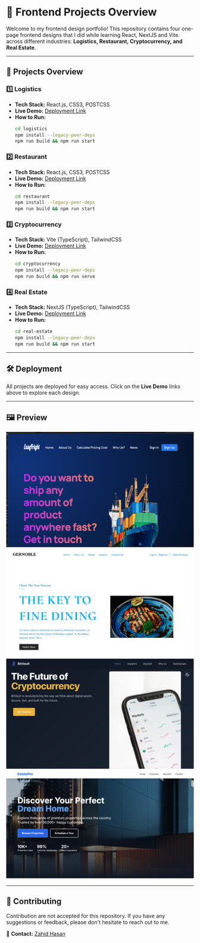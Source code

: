 # 🚀 Frontend Projects Overview

Welcome to my frontend design portfolio! This repository contains four one-page frontend designs that I did while learning React, NextJS and Vite. across different industries: **Logistics, Restaurant, Cryptocurrency, and Real Estate**.

---

## 📌 Projects Overview

### 1️⃣ Logistics
- **Tech Stack:** React.js, CSS3, POSTCSS
- **Live Demo:** [Deployment Link](https://logistics-a44q.onrender.com/)
- **How to Run:**
  ```sh
  cd logistics
  npm install --legacy-peer-deps
  npm run build && npm run start
  ```

### 2️⃣ Restaurant
- **Tech Stack:** React.js, CSS3, POSTCSS
- **Live Demo:** [Deployment Link](https://restaurant-1u4x.onrender.com/)
- **How to Run:**
  ```sh
  cd restaurant
  npm install --legacy-peer-deps
  npm run build && npm run start
  ```

### 3️⃣ Cryptocurrency
- **Tech Stack:** Vite (TypeScript), TailwindCSS
- **Live Demo:** [Deployment Link](https://cryptocurrency-t35z.onrender.com/)
- **How to Run:**
  ```sh
  cd cryptocurrency
  npm install --legacy-peer-deps
  npm run build && npm run serve
  ```

### 4️⃣ Real Estate
- **Tech Stack:** NextJS (TypeScript), TailwindCSS
- **Live Demo:** [Deployment Link](https://real-state-mnfn.onrender.com/)
- **How to Run:**
  ```sh
  cd real-estate
  npm install --legacy-peer-deps
  npm run build && npm run start
  ```

---

## 🛠 Deployment
All projects are deployed for easy access. Click on the **Live Demo** links above to explore each design.

---

## 🖼️ Preview
![Project 1 Preview](images/w1.png)
![Project 2 Preview](images/w2.png)
![Project 3 Preview](images/w3.png)
![Project 4 Preview](images/w4.png)

---

## 🤝 Contributing
Contribution are not accepted for this repository. If you have any suggestions or feedback, please don't hesitate to reach out to me.

📩 **Contact:** [Zahid Hasan](mailto:mdzahidhasancz@gmail.com)

